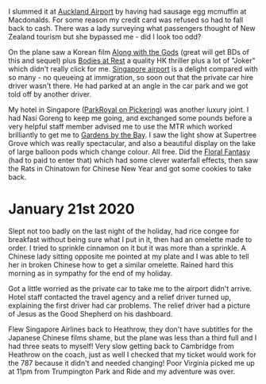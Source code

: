 I slummed it at [Auckland Airport](https://www.aucklandairport.co.nz/) by having had sausage egg mcmuffin at Macdonalds.
For some reason my credit card was refused so had to fall back to cash.
There was a lady surveying what passengers thought of New Zealand tourism
but she bypassed me - did I look too odd?

On the plane saw a Korean film [Along with the Gods](https://www.imdb.com/title/tt7160070/)
(great will get BDs of this and
sequel) plus [Bodies at Rest](https://www.imdb.com/title/tt7937440/)
a quality HK thriller plus a lot of "Joker" which
didn't really click for me. [Singapore airport](https://www.changiairport.com/) is a delight compared with so many -
no queueing at immigration, so soon out that the private car hire driver wasn't there. He
had parked at an angle in the car park and we got told off by another driver.

My hotel in Singapore ([ParkRoyal on Pickering](https://www.panpacific.com/en/hotels-and-resorts/pr-pickering.html/)) was another luxury joint.
I had Nasi Goreng to keep me going, and exchanged some pounds before a very helpful
staff member advised me to use the MTR which worked brilliantly to get me to
[Gardens by the Bay](https://www.gardensbythebay.com.sg/).
I saw the light show at Supertree Grove which was really spectacular,
and also a beautiful display on the lake of large balloon pods which change colour.
All free. Did the
[Floral Fantasy](https://www.gardensbythebay.com.sg/en/attractions/floral-fantasy/visitor-information.html) (had to paid to enter that) which had some
clever waterfall effects, then saw the Rats in Chinatown for Chinese New Year
and got some cookies to take back.

# January 21st 2020
Slept not too badly on the last night of the holiday, had rice congee
for breakfast without being sure what I put in it, then had an omelette made to order.
I tried to sprinkle cinnamon on it but it was more than a sprinkle.
A Chinese lady sitting opposite me pointed at my plate and I was able to tell her in broken
Chinese how to get a similar omelette. Rained hard this morning as in sympathy
for the end of my holiday.

Got a little worried as the private car to take me to the airport didn't arrive.
Hotel staff contacted the travel agency and a relief driver turned up,
explaining the first driver had car problems. The relief driver had a
picture of Jesus as the Good Shepherd on his dashboard.

Flew Singapore Airlines back to Heathrow, they don't have subtitles for the
Japanese Chinese films shame, but the plane was less than a third full and I had
three seats to myself! Very slow getting back to Cambridge from Heathrow on the coach, just as
well I checked that my ticket would work for the 787 because it didn't and needed
changing! Poor Virginia picked me up at 11pm from Trumpington Park and Ride and
my adventure was over.
